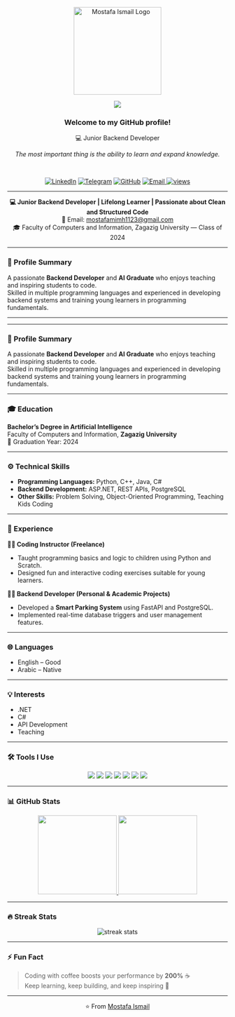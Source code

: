 <p align="center">
  <a href="https://github.com/Mostafa-Ismail">
    <img src="https://cdn-icons-png.flaticon.com/512/2721/2721264.png" alt="Mostafa Ismail Logo" width="200"/>
  </a>
</p>

<p align="center">
  <a href="https://github.com/Mostafa-Ismail/readme-typing-svg">
    <img src="https://readme-typing-svg.demolab.com/?lines=Backend%20Developer;SQL;ASP.NET;Lifelong%20Learner&font=Fira%20Code&center=true&width=440&height=45&color=00C2CB&vCenter=true&pause=1000&size=22" />
  </a>
</p>

<h3 align="center">Welcome to my GitHub profile!</h3>

<p align="center">💻 Junior Backend Developer</p>

<p align="center"><i>The most important thing is the ability to learn and expand knowledge.</i></p>

<br/>

<!-- 🌐 Social badges section -->
<p align="center">
  <a href="https://www.linkedin.com/in/mostafa-ismail-11603a36b">
    <img alt="LinkedIn" title="Connect on LinkedIn" src="https://img.shields.io/badge/LinkedIn-0077B5?style=for-the-badge&logo=linkedin&logoColor=white"/></a>
  <a href="https://t.me/M0STAFA_ISMAIL">
    <img alt="Telegram" title="Message me on Telegram" src="https://img.shields.io/badge/Telegram-26A5E4?style=for-the-badge&logo=telegram&logoColor=white"/></a>
  <a href="https://github.com/Mostafa-Ismail1">
    <img alt="GitHub" title="Visit my GitHub Profile" src="https://img.shields.io/badge/GitHub-171515?style=for-the-badge&logo=github&logoColor=white"/></a>
<a href="https://mail.google.com/mail/?view=cm&fs=1&to=mostafamimh1123@gmail.com" target="_blank">
  <img alt="Email" title="Send me an email" src="https://img.shields.io/badge/Email-D14836?style=for-the-badge&logo=gmail&logoColor=white"/>
  <a href="https://komarev.com/ghpvc/?username=Mostafa-Ismail">
    <img alt="views" title="GitHub profile views" src="https://komarev.com/ghpvc/?username=Mostafa-Ismail&style=for-the-badge&color=orange"/></a>
</p>

---
<!-- 🧾 Quick Info -->
<p align="center">
  <b>💻 Junior Backend Developer | Lifelong Learner | Passionate about Clean and Structured Code </b><br>
  📧 Email: <a href="mailto:mostafamimh1123@gmail.com">mostafamimh1123@gmail.com</a><br>
  🎓 Faculty of Computers and Information, Zagazig University — Class of 2024
</p>

---

### 🧠 Profile Summary
A passionate **Backend Developer** and **AI Graduate** who enjoys teaching and inspiring students to code.  
Skilled in multiple programming languages and experienced in developing backend systems and training young learners in programming fundamentals.

---
---

### 🧠 Profile Summary
A passionate **Backend Developer** and **AI Graduate** who enjoys teaching and inspiring students to code.  
Skilled in multiple programming languages and experienced in developing backend systems and training young learners in programming fundamentals.

---

### 🎓 Education
**Bachelor’s Degree in Artificial Intelligence**  
Faculty of Computers and Information, **Zagazig University**  
📅 Graduation Year: 2024

---

### ⚙️ Technical Skills
- **Programming Languages:** Python, C++, Java, C#  
- **Backend Development:** ASP.NET, REST APIs, PostgreSQL  
- **Other Skills:** Problem Solving, Object-Oriented Programming, Teaching Kids Coding  

---

### 💼 Experience
**👨‍🏫 Coding Instructor (Freelance)**  
- Taught programming basics and logic to children using Python and Scratch.  
- Designed fun and interactive coding exercises suitable for young learners.  

**🧑‍💻 Backend Developer (Personal & Academic Projects)**  
- Developed a **Smart Parking System** using FastAPI and PostgreSQL.  
- Implemented real-time database triggers and user management features.  

---

### 🌐 Languages
- English – Good  
- Arabic – Native  

---

### 💡 Interests
- .NET  
- C#  
- API Development  
- Teaching  

---

### 🛠️ Tools I Use
<p align="center">
  <img src="https://img.shields.io/badge/ASP.NET-512BD4?style=flat&logo=dotnet&logoColor=white"/>
  <img src="https://img.shields.io/badge/PostgreSQL-316192?style=flat&logo=postgresql&logoColor=white"/>
  <img src="https://img.shields.io/badge/SQL-025E8C?style=flat&logo=database&logoColor=white"/>
  <img src="https://img.shields.io/badge/C%23-239120?style=flat&logo=c-sharp&logoColor=white"/>
  <img src="https://img.shields.io/badge/Java-ED8B00?style=flat&logo=java&logoColor=white"/>
  <img src="https://img.shields.io/badge/C++-00599C?style=flat&logo=c%2B%2B&logoColor=white"/>
  <img src="https://img.shields.io/badge/Git-F05033?style=flat&logo=git&logoColor=white"/>
</p>

---

### 📊 GitHub Stats
<p align="center">
  <a href="https://github.com/Mostafa-Ismail">
    <img height="180em" src="https://github-readme-stats.vercel.app/api?username=Mostafa-Ismail&show_icons=true&theme=tokyonight&count_private=true"/>
    <img height="180em" src="https://github-readme-stats.vercel.app/api/top-langs/?username=Mostafa-Ismail&layout=compact&theme=tokyonight"/>
  </a>
</p>

---

### 🔥 Streak Stats
<p align="center">
  <img src="https://streak-stats.demolab.com?user=Mostafa-Ismail&theme=tokyonight&hide_border=true" alt="streak stats"/>
</p>

---

### ⚡ Fun Fact
> Coding with coffee boosts your performance by **200%** ☕  
> Keep learning, keep building, and keep inspiring 💪  

---

<p align="center">⭐️ From <a href="https://github.com/Mostafa-Ismail">Mostafa Ismail</a></p>
